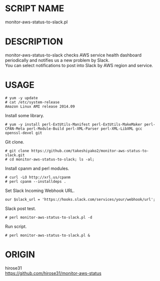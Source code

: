 # SCRIPT NAME

monitor-aws-status-to-slack.pl

# DESCRIPTION

monitor-aws-status-to-slack checks AWS service health dashboard periodically and notifies us a new problem by Slack.  
You can select notifications to post into Slack by AWS region and service.

# USAGE

```
# yum -y update
# cat /etc/system-release
Amazon Linux AMI release 2014.09
```

Install some library.
```
# yum -y install perl-ExtUtils-Manifest perl-ExtUtils-MakeMaker perl-CPAN-Meta perl-Module-Build perl-XML-Parser perl-XML-LibXML gcc openssl-devel git
```

Git clone.
```
# git clone https://github.com/takeshiyako2/monitor-aws-status-to-slack.git
# cd monitor-aws-status-to-slack; ls -al;
```

Install cpanm and perl modules.
```
# curl -LO http://xrl.us/cpanm
# perl cpanm --installdeps .
```

Set Slack Incoming Webhook URL.  
```
our $slack_url = 'https://hooks.slack.com/services/your/webhook/url';
```

Slack post test.  
```
# perl monitor-aws-status-to-slack.pl -d
```

Run script.  
```
# perl monitor-aws-status-to-slack.pl &
```

# ORIGIN

hirose31  
https://github.com/hirose31/monitor-aws-status

